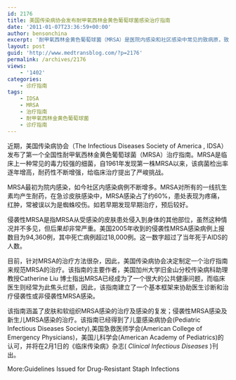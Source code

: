 ```yaml
---
id: 2176
title: 美国传染病协会发布耐甲氧西林金黄色葡萄球菌感染治疗指南
date: '2011-01-07T23:36:59+00:00'
author: bensonchina
excerpt: '耐甲氧西林金黄色葡萄球菌（MRSA）是医院内感染和社区感染中常见的致病原，致病力强而治疗效果差，美国传染病协会（The Infectious Diseases Society of America , IDSA）近期在《临床传染病》杂志发布了MRSA治疗指南。'
layout: post
guid: 'http://www.medtransblog.com/?p=2176'
permalink: /archives/2176
views:
    - '1402'
categories:
    - 诊疗指南
tags:
    - IDSA
    - MRSA
    - 治疗指南
    - 耐甲氧西林金黄色葡萄球菌
    - 诊疗指南
---
```


近期，美国传染病协会（The Infectious Diseases Society of America , IDSA）发布了第一个全国性耐甲氧西林金黄色葡萄球菌（MRSA）治疗指南。MRSA是临床上一种常见的毒力较强的细菌，自1961年发现第一株MRSA以来，该病菌检出率逐年增高，耐药性不断增强，给临床治疗提出了严峻挑战。

MRSA最初为院内感染，如今社区内感染病例不断增多。MRSA对所有的一线抗生素均产生耐药，在急诊皮肤感染中，MRSA感染占了约60%，患处表现为疼痛，红肿，常被误以为是蜘蛛咬伤。如若早期发现早期治疗，预后较好。

侵袭性MRSA是指MRSA从受感染的皮肤患处侵入到身体的其他部位，虽然这种情况并不多见，但后果却非常严重。美国2005年收到的侵袭性MRSA感染病例上报数目为94,360例，其中死亡病例超过18,000例。这一数字超过了当年死于AIDS的人数。

目前，针对MRSA的治疗方法很杂，因此，美国传染病协会决定制定一个治疗指南来规范MRSA的治疗。该指南的主要作者，美国加州大学旧金山分校传染病科助理教授Catherine Liu 博士指出MRSA已经成为了一个很大的公共健康问题，而临床医生则经常为此焦头烂额，因此，该指南建立了一个基本框架来协助医生诊断和治疗侵袭性或非侵袭性MRSA感染。

该指南涵盖了皮肤和软组织MRSA感染的治疗及感染的复发；侵袭性MRSA感染及新生儿MRSA感染的治疗。该指南已经得到了儿童感染病协会(Pediatric Infectious Diseases Society),美国急救医师学会(American College of Emergency Physicians)，美国儿科学会(American Academy of Pediatrics)的认可，并将在2月1日的《临床传染病》杂志( *Clinical Infectious Diseases* )刊出。

More:Guidelines Issued for Drug-Resistant Staph Infections